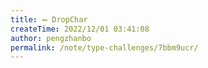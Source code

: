 ```yaml
---
title: ➖ DropChar
createTime: 2022/12/01 03:41:08
author: pengzhanbo
permalink: /note/type-challenges/7bbm9ucr/
---
```

